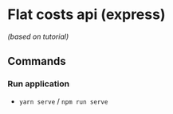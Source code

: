 # Flat costs api (express)

*(based on tutorial)*

## Commands

### Run application

- `yarn serve` / `npm run serve`
